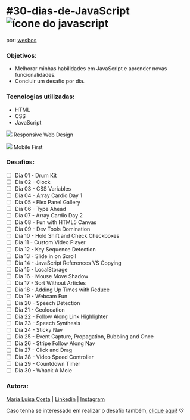 # #30-dias-de-JavaScript ![ícone do javascript](https://cdn.glitch.com/5e6819bf-0707-4f13-ba4b-a25a27b3688e%2Ficons8-javascript-30.png?v=1604166455369)
por: [wesbos](https://github.com/wesbos/JavaScript30)

### Objetivos:

- Melhorar minhas habilidades em JavaScript e aprender novas funcionalidades. 
- Concluir um desafio por dia.
  
### Tecnologias utilizadas:
- HTML 
- CSS
- JavaScript

![](https://cdn.glitch.com/5e6819bf-0707-4f13-ba4b-a25a27b3688e%2Ficons8-smartphone-tablet-20.png?v=1604679452017) Responsive Web Design 

![](https://cdn.glitch.com/5e6819bf-0707-4f13-ba4b-a25a27b3688e%2Ficons8-android-20.png?v=1604679329149) Mobile First 

### Desafios:

- [ ] Dia 01 - Drum Kit
- [ ] Dia 02 - Clock
- [ ] Dia 03 - CSS Variables
- [ ] Dia 04 - Array Cardio Day 1
- [ ] Dia 05 - Flex Panel Gallery
- [ ] Dia 06 - Type Ahead
- [ ] Dia 07 - Array Cardio Day 2
- [ ] Dia 08 - Fun with HTML5 Canvas
- [ ] Dia 09 - Dev Tools Domination
- [ ] Dia 10 - Hold Shift and Check Checkboxes
- [ ] Dia 11 - Custom Video Player
- [ ] Dia 12 - Key Sequence Detection
- [ ] Dia 13 - Slide in on Scroll
- [ ] Dia 14 - JavaScript References VS Copying
- [ ] Dia 15 - LocalStorage
- [ ] Dia 16 - Mouse Move Shadow
- [ ] Dia 17 - Sort Without Articles
- [ ] Dia 18 - Adding Up Times with Reduce
- [ ] Dia 19 - Webcam Fun
- [ ] Dia 20 - Speech Detection
- [ ] Dia 21 - Geolocation
- [ ] Dia 22 - Follow Along Link Highlighter
- [ ] Dia 23 - Speech Synthesis
- [ ] Dia 24 - Sticky Nav
- [ ] Dia 25 - Event Capture, Propagation, Bubbling and Once
- [ ] Dia 26 - Stripe Follow Along Nav
- [ ] Dia 27 - Click and Drag
- [ ] Dia 28 - Video Speed Controller
- [ ] Dia 29 - Countdown Timer
- [ ] Dia 30 - Whack A Mole

### Autora:
[Maria Luísa Costa](http://github.com/maluhcosta) | [Linkedin](https://www.linkedin.com/in/maluhcosta/) | [Instagram](https://instagram.com/maluhcosta)

Caso tenha se interessado em realizar o desafio também, [clique aqui](https://javascript30.com/)! ♡